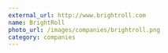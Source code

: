 ```yaml
---
external_url: http://www.brightroll.com
name: BrightRoll
photo_url: /images/companies/brightroll.png
category: companies
---
```

